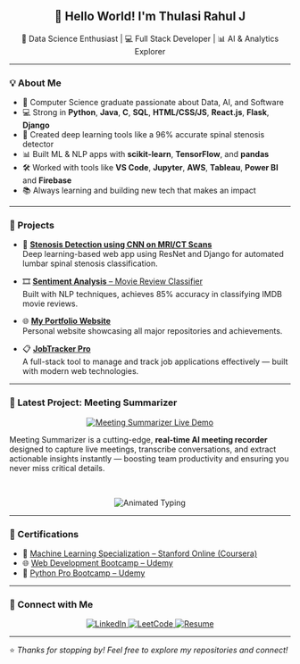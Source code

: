 <h2 align="center">👋 Hello World! I'm Thulasi Rahul J</h2>

<p align="center">
  🚀 Data Science Enthusiast | 💻 Full Stack Developer | 📊 AI & Analytics Explorer  
</p>

---

### 💡 About Me
- 🧠 Computer Science graduate passionate about Data, AI, and Software
- 💻 Strong in **Python**, **Java**, **C**, **SQL**, **HTML/CSS/JS**, **React.js**, **Flask**, **Django**
- 🧪 Created deep learning tools like a 96% accurate spinal stenosis detector
- 📊 Built ML & NLP apps with **scikit-learn**, **TensorFlow**, and **pandas**
- 🛠️ Worked with tools like **VS Code**, **Jupyter**, **AWS**, **Tableau**, **Power BI** and **Firebase**
- 📚 Always learning and building new tech that makes an impact

---

### 🧠 Projects

- 🧠 [**Stenosis Detection using CNN on MRI/CT Scans**](https://github.com/thulasirahul/stenosis-detection-cnn)  
   Deep learning-based web app using ResNet and Django for automated lumbar spinal stenosis classification.

- 🎞 [**Sentiment Analysis** – Movie Review Classifier](https://github.com/thulasirahul/Sentiment-Analysis-of-Movie-Reviews-IMDB-NLP-Project)  
   Built with NLP techniques, achieves 85% accuracy in classifying IMDB movie reviews.

- 🌐 [**My Portfolio Website**](https://github.com/thulasirahul/thulasi-portfolio)  
   Personal website showcasing all major repositories and achievements.

- 📋 [**JobTracker Pro**](https://github.com/thulasirahul/jobtracker-pro)  
   A full-stack tool to manage and track job applications effectively — built with modern web technologies.

---

### 🎯 Latest Project: Meeting Summarizer

<p align="center">
  <a href="https://thulasirahul.github.io/Meeting-Summarizer/" target="_blank">
    <img alt="Meeting Summarizer Live Demo" src="https://img.shields.io/badge/Live%20Demo-Click%20Here-brightgreen?style=for-the-badge&logo=chromium" />
  </a>
</p>

Meeting Summarizer is a cutting-edge, **real-time AI meeting recorder** designed to capture live meetings, transcribe conversations, and extract actionable insights instantly — boosting team productivity and ensuring you never miss critical details.

<br>

<p align="center">
  <img src="https://readme-typing-svg.herokuapp.com?font=Fira+Code&size=28&duration=4000&pause=1000&color=238636&background=0D1117&center=true&vCenter=true&width=600&height=70&lines=Real-time+Meeting+Recording;AI-Powered+Transcription+%26+Insights;Boost+Team+Productivity" alt="Animated Typing" />
</p>

---

### 📜 Certifications

- 📘 [Machine Learning Specialization – Stanford Online (Coursera)](https://coursera.org/share/0b27c7ac0ee5c2effe43895aefdf913b)  
- 🌐 [Web Development Bootcamp – Udemy](https://ude.my/UC-9d592daf-f829-4e0c-bc84-bdeccf230dc4)  
- 🐍 [Python Pro Bootcamp – Udemy](https://www.udemy.com/certificate/UC-ab30f483-5732-42d6-a6a1-0e33f241b454/)

---

### 🔗 Connect with Me

<p align="center">
  <a href="https://linkedin.com/in/thulasirahulj" target="_blank">
    <img src="https://img.shields.io/badge/LinkedIn-%230077B5.svg?&style=for-the-badge&logo=linkedin&logoColor=white" alt="LinkedIn"/>
  </a>
  <a href="https://leetcode.com/jthulasirahul/" target="_blank">
    <img src="https://img.shields.io/badge/LeetCode-FFA116.svg?&style=for-the-badge&logo=leetcode&logoColor=black" alt="LeetCode"/>
  </a>
  <a href="https://github.com/thulasirahul/thulasirahul/blob/main/Thulasi%20Rahul%20J%20Resume.pdf" target="_blank">
    <img src="https://img.shields.io/badge/View%20Resume-Gray?style=for-the-badge&logo=readthedocs&logoColor=white" alt="Resume"/>
  </a>
</p>

---

⭐ *Thanks for stopping by! Feel free to explore my repositories and connect!*

